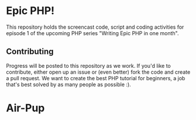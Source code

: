 Epic PHP!
=========

This repository holds the screencast code, script and coding activities for
episode 1 of the upcoming PHP series "Writing Epic PHP in one month".

Contributing
------------

Progress will be posted to this repository as we work. If you'd like to contribute,
either open up an issue or (even better) fork the code and create a pull
request. We want to create the best PHP tutorial for beginners, a job that's
best solved by as many people as possible :).
# Air-Pup
